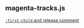 magenta-tracks.js
-----------------

[`:first-child` and release comment][1]

[1]:https://musicbrainz.org/release/970b9400-e10f-4070-b92a-b38d08c02d28
